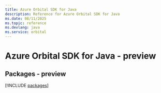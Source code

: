 ```yaml
---
title: Azure Orbital SDK for Java
description: Reference for Azure Orbital SDK for Java
ms.date: 08/11/2025
ms.topic: reference
ms.devlang: java
ms.service: orbital
---
```

# Azure Orbital SDK for Java - preview
## Packages - preview
[!INCLUDE [packages](orbital-index.md)]